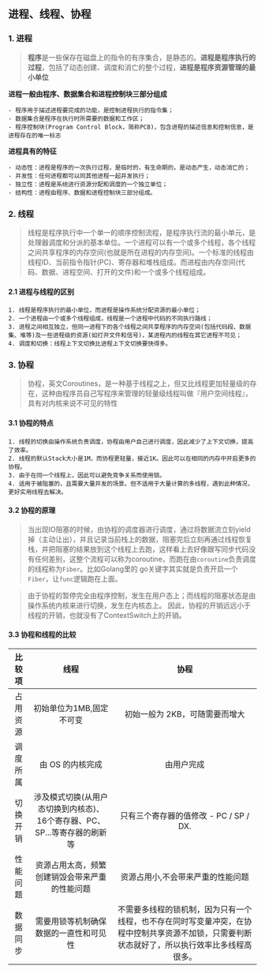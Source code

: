## 进程、线程、协程



### 1. 进程

> **程序**是一些保存在磁盘上的指令的有序集合，是静态的。**进程是程序执行的过程**，包括了动态创建、调度和消亡的整个过程，**进程是程序资源管理的最小单位**

**进程一般由程序、数据集合和进程控制块三部分组成**

```text
- 程序用于描述进程要完成的功能，是控制进程执行的指令集；
- 数据集合是程序在执行时所需要的数据和工作区；
- 程序控制块(Program Control Block，简称PCB)，包含进程的描述信息和控制信息，是进程存在的唯一标志
```

**进程具有的特征**

```text
- 动态性：进程是程序的一次执行过程，是临时的，有生命期的，是动态产生，动态消亡的；
- 并发性：任何进程都可以同其他进程一起并发执行；
- 独立性：进程是系统进行资源分配和调度的一个独立单位；
- 结构性：进程由程序、数据和进程控制块三部分组成。
```

### 2. 线程

> 线程是程序执行中一个单一的顺序控制流程，是程序执行流的最小单元，是处理器调度和分派的基本单位。一个进程可以有一个或多个线程，各个线程之间共享程序的内存空间(也就是所在进程的内存空间)。一个标准的线程由线程ID、当前指令指针(PC)、寄存器和堆栈组成。而进程由内存空间(代码、数据、进程空间、打开的文件)和一个或多个线程组成。

#### 2.1 进程与线程的区别

```text
1. 线程是程序执行的最小单位，而进程是操作系统分配资源的最小单位；
2. 一个进程由一个或多个线程组成，线程是一个进程中代码的不同执行路线；
3. 进程之间相互独立，但同一进程下的各个线程之间共享程序的内存空间(包括代码段、数据集、堆等)及一些进程级的资源(如打开文件和信号)，某进程内的线程在其它进程不可见；
4. 调度和切换：线程上下文切换比进程上下文切换要快得多。
```

### 3. 协程

> 协程，英文Coroutines，是一种基于线程之上，但又比线程更加轻量级的存在，这种由程序员自己写程序来管理的轻量级线程叫做『用户空间线程』，具有对内核来说不可见的特性

#### 3.1 协程的特点

```
1. 线程的切换由操作系统负责调度，协程由用户自己进行调度，因此减少了上下文切换，提高了效率。
2. 线程的默认Stack大小是1M，而协程更轻量，接近1K。因此可以在相同的内存中开启更多的协程。
3. 由于在同一个线程上，因此可以避免竞争关系而使用锁。
4. 适用于被阻塞的，且需要大量并发的场景。但不适用于大量计算的多线程，遇到此种情况，更好实用线程去解决。
```

#### 3.2 协程的原理

> 当出现IO阻塞的时候，由协程的调度器进行调度，通过将数据流立刻yield掉（主动让出），并且记录当前栈上的数据，阻塞完后立刻再通过线程恢复栈，并把阻塞的结果放到这个线程上去跑，这样看上去好像跟写同步代码没有任何差别，这整个流程可以称为coroutine，而跑在由`coroutine`负责调度的线程称为`Fiber`。比如Golang里的 go关键字其实就是负责开启一个`Fiber`，让`func`逻辑跑在上面。

> 由于协程的暂停完全由程序控制，发生在用户态上；而线程的阻塞状态是由操作系统内核来进行切换，发生在内核态上。 因此，协程的开销远远小于线程的开销，也就没有了ContextSwitch上的开销。

#### 3.3 协程和线程的比较

| 比较项     |  线程         | 协程                  |
| :----------: | :----------: |:-------------------: |
| 占用资源 | 初始单位为1MB,固定不可变     | 初始一般为 2KB，可随需要而增大              |
| 调度所属 | 由 OS 的内核完成          | 由用户完成               |
| 切换开销 | 涉及模式切换(从用户态切换到内核态)、16个寄存器、PC、SP...等寄存器的刷新等 | 只有三个寄存器的值修改 - PC / SP / DX.       |
| 性能问题 | 资源占用太高，频繁创建销毁会带来严重的性能问题     | 资源占用小,不会带来严重的性能问题         |
| 数据同步 | 需要用锁等机制确保数据的一直性和可见性       | 不需要多线程的锁机制，因为只有一个线程，也不存在同时写变量冲突，在协程中控制共享资源不加锁，只需要判断状态就好了，所以执行效率比多线程高很多。 |